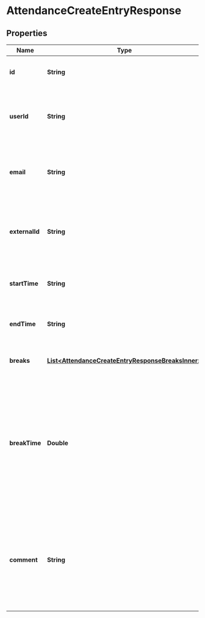 

# AttendanceCreateEntryResponse


## Properties

| Name | Type | Description | Notes |
|------------ | ------------- | ------------- | -------------|
|**id** | **String** | The Kenjo _id of the new attendance entry. |  [optional] |
|**userId** | **String** | The id of the employee assigned to the requested attendance entry. |  [optional] |
|**email** | **String** | The email of the employee assigned to the requested attendance entry. |  [optional] |
|**externalId** | **String** | The external Id of the employee assigned to the requested attendance entry. |  [optional] |
|**startTime** | **String** | The start date time of the created attendance entry |  [optional] |
|**endTime** | **String** | The end date time of the created attendance entry. |  [optional] |
|**breaks** | [**List&lt;AttendanceCreateEntryResponseBreaksInner&gt;**](AttendanceCreateEntryResponseBreaksInner.md) | Array that contains the breaks in detail. |  [optional] |
|**breakTime** | **Double** | DEPRECATED field, use the &#39;breaks&#39; field to specify the breaktime. The time in minutes to indicate a break of time. It cannot be greater than the total of minutes reported for the attendance entry. |  [optional] |
|**comment** | **String** | Optional text to describe an attendance record (pair of startTime and endTime). The maximum number of characters is 150. |  [optional] |



